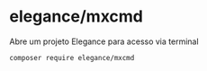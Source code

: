 # elegance/mxcmd

Abre um projeto Elegance para acesso via terminal

    composer require elegance/mxcmd

